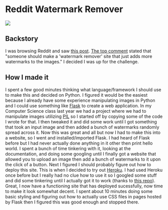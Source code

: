 # Reddit Watermark Remover

![](https://i.imgur.com/2IYMu7k.png)

## Backstory

I was browsing Reddit and saw [this post](https://www.reddit.com/r/dankmemes/comments/aicdjm/hahaha/). [The top comment](https://www.reddit.com/r/dankmemes/comments/aicdjm/hahaha/eemvorj) stated that "someone should make a 'watermark remover' site that just adds more watermarks to the images." I decided I was up for the challenge.

## How I made it

I spent a few good minutes thinking what language/framework I should use to make this and decided on Python. I figured it would be the easiest because I already have some experience manipulating images in Python and I could use something like [Flask](http://flask.pocoo.org/) to create a web application. In my Computer Science class last year we had a project where we had to manipulate images utilizing [PIL](http://www.pythonware.com/products/pil/) so I started off by copying some of the code I wrote for that. I then tweaked it and did some work until I got something that took an input image and then added a bunch of watermarks randomly spread across it. Now this was great and all but now I had to make this into a website, so I went and installed/imported Flask. I had heard of Flask before but I had never actually done anything in it other then print hello world. I spent a bunch of time tinkering with it, looking at the documentation, and doing some googling until I finally got a website that allowed you to upload an image then add a bunch of watermarks to it upon the click of a button. Next I figured I should probably figure out how to deploy this site. This is when I decided to try out [Heroku](https://heroku.com/). I had used Heroku once before but I really had no clue how to use it so I googled some stuff and did some tinkering until I actually got it to work (thanks to [this repo](https://github.com/datademofun/heroku-basic-flask)). Great, I now have a functioning site that has deployed sucessfully, now time to make it look somewhat decent. I spent about 10 minutes doing some basic styling and figuring out how to actually use CSS files in pages hosted by Flask then I figured this was good enough and stopped there.